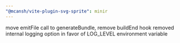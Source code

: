 ```yaml
---
"@mcansh/vite-plugin-svg-sprite": minir
---
```


move emitFile call to generateBundle, remove buildEnd hook
removed internal logging option in favor of LOG_LEVEL environment variable
